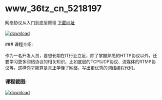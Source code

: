 # www_36tz_cn_5218197
网络协议从入门到底层原理
[下载地址](http://www.36tz.cn/article/5218197 "下载地址")
<br/></br>[![download](http://36tz.cn/muke_img/2021_02_1-8-300x173.png "下载地址")](http://www.36tz.cn/article/5218197 "下载地址")
<br/></br>### 课程介绍:<br/></br>作为一名开发人员，要想长期在IT行业立足，除了掌握熟悉的HTTP协议以外，还要学习更多网络协议的相关知识，比如底层的TCP\UDP协议、流媒体的RTMP协议等。这样你才能算是真正学懂了网络，写出更优秀的网络编程代码。

### 课程截图:
[![download](http://36tz.cn/muke_img/2021_02_2-9.png "下载地址")](http://www.36tz.cn/article/5218197 "下载地址")
